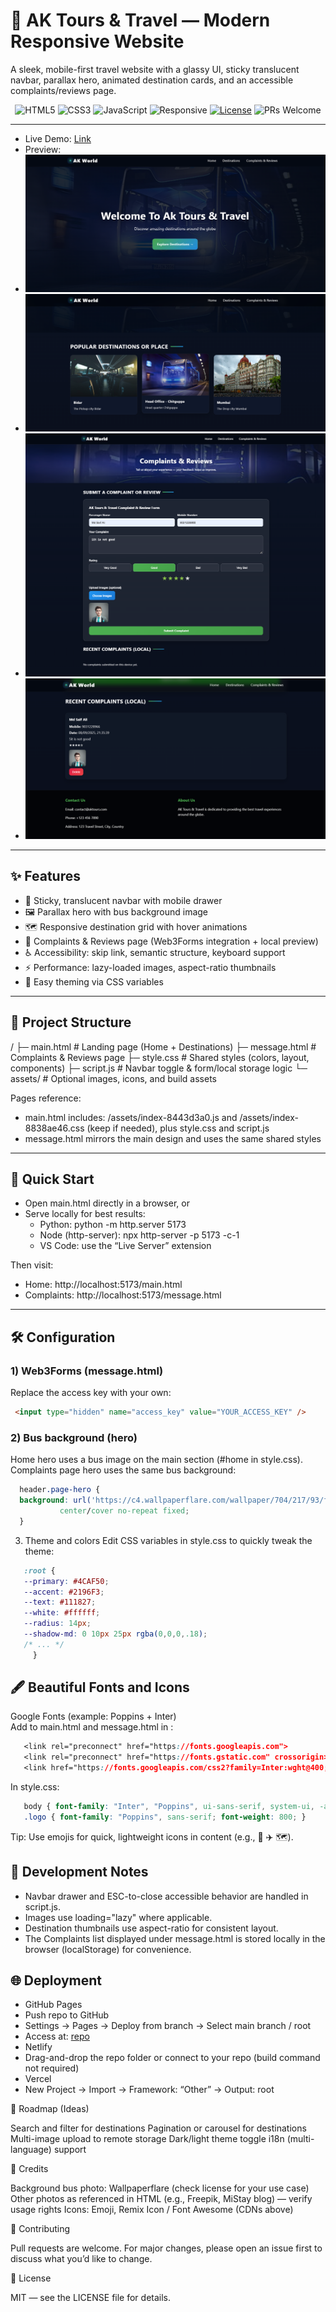 # 🚌 AK Tours & Travel — Modern Responsive Website

A sleek, mobile-first travel website with a glassy UI, sticky translucent navbar, parallax hero, animated destination cards, and an accessible complaints/reviews page.
<p align="center">
  <img src="https://img.shields.io/badge/HTML5-E34F26?style=for-the-badge&logo=html5&logoColor=white" alt="HTML5"/>
  <img src="https://img.shields.io/badge/CSS3-1572B6?style=for-the-badge&logo=css3&logoColor=white" alt="CSS3"/>
  <img src="https://img.shields.io/badge/JavaScript-222?style=for-the-badge&logo=javascript&logoColor=F7DF1E" alt="JavaScript"/>
  <img src="https://img.shields.io/badge/Responsive-Yes-22c55e?style=for-the-badge" alt="Responsive"/>
  <a href="#license"><img src="https://img.shields.io/badge/License-MIT-0ea5e9?style=for-the-badge" alt="License"/></a>
  <img src="https://img.shields.io/badge/PRs-Welcome-8b5cf6?style=for-the-badge" alt="PRs Welcome"/>
</p>

---

- Live Demo: [Link](https://ak-tours-travels.netlify.app/)
- Preview:
- ![image](https://github.com/MdSaifAli063/AK-Tours-Travel-Modern-Responsive-Website/blob/2449ba4b972e48c80f00a1f81b986e17bb2df012/Screenshot%202025-09-08%20212942.png)
- ![image](https://github.com/MdSaifAli063/AK-Tours-Travel-Modern-Responsive-Website/blob/d8c789857e5020ce769252e19ba471e5b8865a8f/Screenshot%202025-09-08%20213036.png)
- ![image](https://github.com/MdSaifAli063/AK-Tours-Travel-Modern-Responsive-Website/blob/c7c11539a265263cdbfbfd9a1fe714f47009f176/Screenshot%202025-09-08%20213428.png)
- ![image](https://github.com/MdSaifAli063/AK-Tours-Travel-Modern-Responsive-Website/blob/7777d052aa1724812e941d2a768a101ef2fc4671/Screenshot%202025-09-08%20213602.png)

---

## ✨ Features

- 🧭 Sticky, translucent navbar with mobile drawer
- 🖼️ Parallax hero with bus background image
- 🗺️ Responsive destination grid with hover animations
- 📝 Complaints & Reviews page (Web3Forms integration + local preview)
- ♿ Accessibility: skip link, semantic structure, keyboard support
- ⚡ Performance: lazy-loaded images, aspect-ratio thumbnails
- 🎨 Easy theming via CSS variables

---

## 📂 Project Structure

/ ├─ main.html # Landing page (Home + Destinations) ├─ message.html # Complaints & Reviews page ├─ style.css # Shared styles (colors, layout, components) ├─ script.js # Navbar toggle & form/local storage logic └─ assets/ # Optional images, icons, and build assets

Pages reference:
- main.html includes: /assets/index-8443d3a0.js and /assets/index-8838ae46.css (keep if needed), plus style.css and script.js
- message.html mirrors the main design and uses the same shared styles

---

## 🚀 Quick Start

- Open main.html directly in a browser, or
- Serve locally for best results:
  - Python: python -m http.server 5173
  - Node (http-server): npx http-server -p 5173 -c-1
  - VS Code: use the “Live Server” extension

Then visit:
- Home: http://localhost:5173/main.html
- Complaints: http://localhost:5173/message.html

---

## 🛠️ Configuration

 ### 1) Web3Forms (message.html)
   Replace the access key with your own:
  ```html
   <input type="hidden" name="access_key" value="YOUR_ACCESS_KEY" />
  ```


  ### 2) Bus background (hero)
  Home hero uses a bus image on the main section (#home in style.css).<br>
   Complaints page hero uses the same bus background:
   
  ```css
    header.page-hero {
    background: url('https://c4.wallpaperflare.com/wallpaper/704/217/93/future-bus-computer-desktop-background-wallpaper-preview.jpg')
             center/cover no-repeat fixed;
    }
  ```

   3) Theme and colors
    Edit CSS variables in style.css to quickly tweak the theme:
  ```css
     :root {
     --primary: #4CAF50;
     --accent: #2196F3;
     --text: #111827;
     --white: #ffffff;
     --radius: 14px;
     --shadow-md: 0 10px 25px rgba(0,0,0,.18);
     /* ... */
       }
  ```

## 🖋️ Beautiful Fonts and Icons

   Google Fonts (example: Poppins + Inter)<br>
   Add to main.html and message.html in :
   ```css
      <link rel="preconnect" href="https://fonts.googleapis.com">
      <link rel="preconnect" href="https://fonts.gstatic.com" crossorigin>
      <link href="https://fonts.googleapis.com/css2?family=Inter:wght@400;600;800&family=Poppins:wght@500;700&display=swap" rel="stylesheet">
   ```

   In style.css:
   ```css
      body { font-family: "Inter", "Poppins", ui-sans-serif, system-ui, -apple-system, Segoe UI, Roboto, Arial, sans-serif; }
      .logo { font-family: "Poppins", sans-serif; font-weight: 800; }
   ```
   Tip: Use emojis for quick, lightweight icons in content (e.g., 🚌 ✈️ 🗺️).

## 🔧 Development Notes

   - Navbar drawer and ESC-to-close accessible behavior are handled in script.js.
   - Images use loading="lazy" where applicable.
   - Destination thumbnails use aspect-ratio for consistent layout.
   - The Complaints list displayed under message.html is stored locally in the browser (localStorage) for convenience.

## 🌐 Deployment

   - GitHub Pages
   - Push repo to GitHub
   - Settings → Pages → Deploy from branch → Select main branch / root
   - Access at: [repo](https://github.com/MdSaifAli063/AK-Tours-Travel-Modern-Responsive-Website)
   - Netlify
   - Drag-and-drop the repo folder or connect to your repo (build command not required)
   - Vercel
   - New Project → Import → Framework: “Other” → Output: root

🧩 Roadmap (Ideas)

   Search and filter for destinations
   Pagination or carousel for destinations
   Multi-image upload to remote storage
   Dark/light theme toggle
   i18n (multi-language) support

🙏 Credits

   Background bus photo: Wallpaperflare (check license for your use case)
   Other photos as referenced in HTML (e.g., Freepik, MiStay blog) — verify usage rights
   Icons: Emoji, Remix Icon / Font Awesome (CDNs above)

🤝 Contributing

   Pull requests are welcome. For major changes, please open an issue first to discuss what you’d like to change.

📜 License

   MIT — see the LICENSE file for details.
